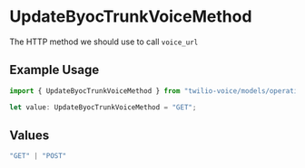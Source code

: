 # UpdateByocTrunkVoiceMethod

The HTTP method we should use to call `voice_url`

## Example Usage

```typescript
import { UpdateByocTrunkVoiceMethod } from "twilio-voice/models/operations";

let value: UpdateByocTrunkVoiceMethod = "GET";
```

## Values

```typescript
"GET" | "POST"
```
